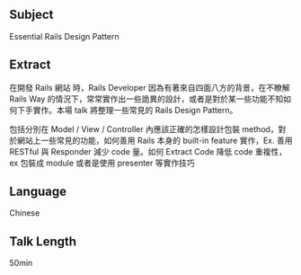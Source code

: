 ## Subject

Essential Rails Design Pattern

## Extract

在開發 Rails 網站 時，Rails Developer 因為有著來自四面八方的背景，在不瞭解 Rails Way 的情況下，常常實作出一些詭異的設計，或者是對於某一些功能不知如何下手實作。本場 talk 將整理一些常見的 Rails Design Pattern。

包括分別在 Model / View / Controller 內應該正確的怎樣設計包裝 method，對於網站上一些常見的功能，如何善用 Rails 本身的 built-in feature 實作，Ex. 善用 RESTful 與 Responder 減少 code 量。如何 Extract Code 降低 code 重複性，ex 包裝成 module 或者是使用 presenter 等實作技巧

## Language

Chinese

## Talk Length

50min